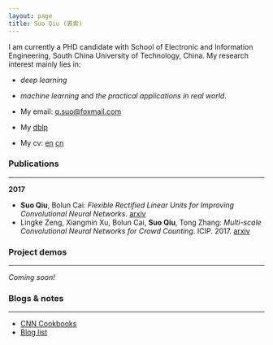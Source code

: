 ```yaml
---
layout: page
title: Suo Qiu (裘索)
---
```



I am currently a PHD candidate with School of Electronic and Information Engineering, South China University of Technology, China. 
My research interest mainly lies in:
* *deep learning*
* *machine learning* 
and *the practical applications in real world*.

* My email: q.suo@foxmail.com
* My [dblp](http://dblp.dagstuhl.de/pers/hd/q/Qiu:Suo)
* My cv: [en]() [cn]()



### Publications
-------------------

**2017**
* **Suo Qiu**, Bolun Cai: *Flexible Rectified Linear Units for Improving Convolutional Neural Networks*. [arxiv](https://arxiv.org/abs/1706.08098)
* Lingke Zeng, Xiangmin Xu, Bolun Cai, **Suo Qiu**, Tong Zhang: *Multi-scale Convolutional Neural Networks for Crowd Counting*. ICIP. 2017. [arxiv](https://arxiv.org/abs/1702.02359)


### Project demos
-------------------

*Coming soon!*


### Blogs & notes
-------------------

* [CNN Cookbooks](/cnn_cookbooks/)
* [Blog list]()

